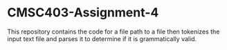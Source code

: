 # CMSC403-Assignment-4
This repository contains the code for a file path to a file then tokenizes the input text file and parses it to determine if it is grammatically valid.

